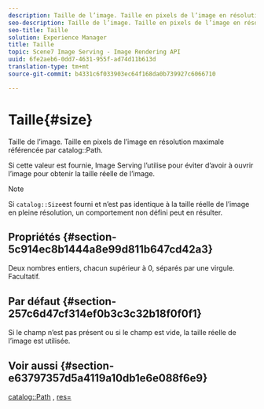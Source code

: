 ```yaml
---
description: Taille de l’image. Taille en pixels de l’image en résolution maximale référencée par le chemin d’accès au catalogue.
seo-description: Taille de l’image. Taille en pixels de l’image en résolution maximale référencée par le chemin d’accès au catalogue.
seo-title: Taille
solution: Experience Manager
title: Taille
topic: Scene7 Image Serving - Image Rendering API
uuid: 6fe2aeb6-0dd7-4631-955f-ad74d11b613d
translation-type: tm+mt
source-git-commit: b4331c6f033903ec64f168da0b739927c6066710

---
```



# Taille{#size}

Taille de l’image. Taille en pixels de l’image en résolution maximale référencée par catalog::Path.

Si cette valeur est fournie, Image Serving l’utilise pour éviter d’avoir à ouvrir l’image pour obtenir la taille réelle de l’image.

>[!NOTE]
>
>Si `catalog::Size`est fourni et n’est pas identique à la taille réelle de l’image en pleine résolution, un comportement non défini peut en résulter.

## Propriétés {#section-5c914ec8b1444a8e99d811b647cd42a3}

Deux nombres entiers, chacun supérieur à 0, séparés par une virgule. Facultatif.

## Par défaut {#section-257c6d47cf314ef0b3c3c32b18f0f0f1}

Si le champ n’est pas présent ou si le champ est vide, la taille réelle de l’image est utilisée.

## Voir aussi {#section-e63797357d5a4119a10db1e6e088f6e9}

[catalog::Path](../../../../../../is-api/image-catalog/image-serving-api-ref/c-image-catalog-reference/c-image-svg-data-reference/c-image-data-reference/r-path-cat.md#reference-306afcaff172440ca81b85da8d78213c) , [res=](/help/aem-is-ir-api/is-api/http-ref/image-serving-api-ref/c-http-protocol-reference/c-command-reference/r-res.md)

